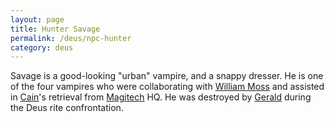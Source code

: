 ```yaml
---
layout: page
title: Hunter Savage
permalink: /deus/npc-hunter
category: deus
---
```

Savage is a good-looking &quot;urban&quot; vampire, and a snappy dresser. He is one of the four vampires who were collaborating with [William Moss](npc-moss) and assisted in [Cain](npc-cain)'s retrieval from [Magitech](org-magitech) HQ. He was destroyed by [Gerald](npc-gerald) during the Deus rite confrontation.
